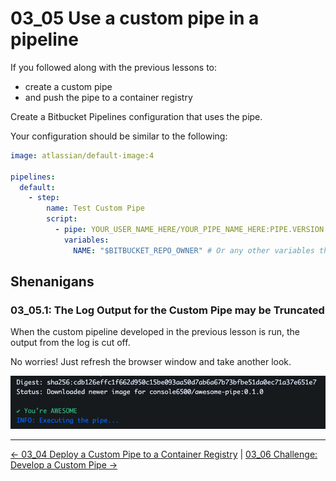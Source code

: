 # 03_05 Use a custom pipe in a pipeline

If you followed along with the previous lessons to:

- create a custom pipe
- and push the pipe to a container registry

Create a Bitbucket Pipelines configuration that uses the pipe.

Your configuration should be similar to the following:

```yaml
image: atlassian/default-image:4

pipelines:
  default:
    - step:
        name: Test Custom Pipe
        script:
          - pipe: YOUR_USER_NAME_HERE/YOUR_PIPE_NAME_HERE:PIPE.VERSION.HERE
            variables:
              NAME: "$BITBUCKET_REPO_OWNER" # Or any other variables that your pipe needs
```

## Shenanigans

### 03_05.1: The Log Output for the Custom Pipe may be Truncated

When the custom pipeline developed in the previous lesson is run, the output from the log is cut off.

No worries!  Just refresh the browser window and take another look.

![You're AWESOME!](./images/00-youre-awesome.png)

<!-- FooterStart -->
---
[← 03_04 Deploy a Custom Pipe to a Container Registry](../03_04_deploy_a_custom_pipe_to_a_container_registry/README.md) | [03_06 Challenge: Develop a Custom Pipe →](../03_06_challenge_create_a_custom_pipe/README.md)
<!-- FooterEnd -->
